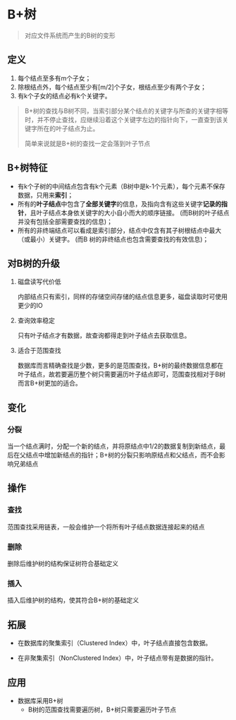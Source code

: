 # B+树

> 对应文件系统而产生的B树的变形

## 定义

1. 每个结点至多有m个子女；
2. 除根结点外，每个结点至少有[m/2]个子女，根结点至少有两个子女；
3. 有k个子女的结点必有k个关键字。

> B+树的查找与B树不同，当索引部分某个结点的关键字与所查的关键字相等时，并不停止查找，应继续沿着这个关键字左边的指针向下，一直查到该关键字所在的叶子结点为止。
>
> 简单来说就是B+树的查找一定会落到叶子节点

## B+树特征

- 有k个子树的中间结点包含有k个元素（B树中是k-1个元素），每个元素不保存数据，只用来**索引**；
- 所有的**叶子结点**中包含了**全部关键字**的信息，及指向含有这些关键字**记录的指针**，且叶子结点本身依关键字的大小自小而大的顺序链接。 (而B树的叶子结点并没有包括全部需要查找的信息)；
- 所有的非终端结点可以看成是索引部分，结点中仅含有其子树根结点中最大（或最小）关键字。 (而B 树的非终结点也包含需要查找的有效信息)；

## 对B树的升级

1. 磁盘读写代价低

    内部结点只有索引，同样的存储空间存储的结点信息更多，磁盘读取时可使用更少的IO

2. 查询效率稳定

    只有叶子结点才有数据，故查询都得走到叶子结点去获取信息。

3. 适合于范围查找

    数据库而言精确查找是少数，更多的是范围查找，B+树的最终数据信息都在叶子结点，故若要遍历整个树只需要遍历叶子结点即可，范围查找相对于B树而言B+树更加的适合。

## 变化

### 分裂

当一个结点满时，分配一个新的结点，并将原结点中1/2的数据复制到新结点，最后在父结点中增加新结点的指针；B+树的分裂只影响原结点和父结点，而不会影响兄弟结点

## 操作

### 查找

范围查找采用链表，一般会维护一个将所有叶子结点数据连接起来的结点

### 删除

删除后维护树的结构保证树符合基础定义

### 插入

插入后维护树的结构，使其符合B+树的基础定义

## 拓展

- 在数据库的聚集索引（Clustered Index）中，叶子结点直接包含数据。

- 在非聚集索引（NonClustered Index）中，叶子结点带有是数据的指针。

## 应用

- 数据库采用B+树
    - B树的范围查找需要遍历树，B+树只需要遍历叶子节点